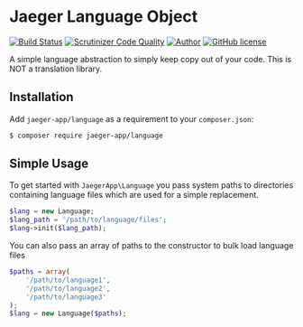 # Jaeger Language Object

[![Build Status](https://travis-ci.org/jaeger-app/language.svg?branch=master)](https://travis-ci.org/jaeger-app/language)
[![Scrutinizer Code Quality](https://scrutinizer-ci.com/g/jaeger-app/language/badges/quality-score.png?b=master)](https://scrutinizer-ci.com/g/jaeger-app/language/?branch=master)
[![Author](http://img.shields.io/badge/author-@mithra62-blue.svg?style=flat-square)](https://twitter.com/mithra62)
[![GitHub license](https://img.shields.io/badge/license-MIT-blue.svg)](https://raw.githubusercontent.com/jaeger-app/bootstrap/master/LICENSE) 

A simple language abstraction to simply keep copy out of your code. This is NOT a translation library.

## Installation

Add `jaeger-app/language` as a requirement to your `composer.json`:

```bash
$ composer require jaeger-app/language
```

## Simple Usage

To get started with `JaegerApp\Language` you pass system paths to directories containing language files which are used for a simple replacement. 

```php
$lang = new Language;
$lang_path = '/path/to/language/files';
$lang->init($lang_path);
```

You can also pass an array of paths to the constructor to bulk load language files

```php
$paths = array(
	'/path/to/language1',
	'/path/to/language2',
	'/path/to/language3'
);
$lang = new Language($paths);
```